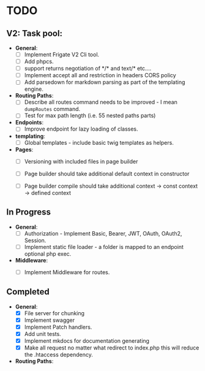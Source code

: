 # TODO

## V2: Task pool:
- **General**:
    - [ ] Implement Frigate V2 Cli tool.
    - [ ] Add phpcs.
    - [ ] support returns negotiation of \*/\* and text/* etc....
    - [ ] Implement accept all and restriction in headers CORS policy 
    - [ ] Add parsedown for markdown parsing as part of the templating engine.

- **Routing Paths**:
    - [ ] Describe all routes command needs to be improved - I mean `dumpRoutes` command.
    - [ ] Test for max path length (i.e. 55 nested paths parts)

- **Endpoints**:
    - [ ] Improve endpoint for lazy loading of classes.

- **templating**:
    - [ ] Global templates - include basic twig templates as helpers.

- **Pages**:
    - [ ] Versioning with included files in page builder
    - [ ] Page builder should take additional default context in constructor
    - [ ] Page builder compile should take additional context -> const context -> defined context 


## In Progress
- **General**:
    - [ ] Authorization - Implement Basic, Bearer, JWT, OAuth, OAuth2, Session.
    - [ ] Implement static file loader - a folder is mapped to an endpoint optional php exec.

- **Middleware**:
    - [ ] Implement Middleware for routes.


## Completed
- **General**:
    - [x] File server for chunking
    - [x] Implement swagger
    - [x] Implement Patch handlers.
    - [x] Add unit tests.
    - [x] Implement mkdocs for documentation generating
    - [x] Make all request no matter what redirect to index.php this will reduce the .htaccess dependency.

- **Routing Paths**:
